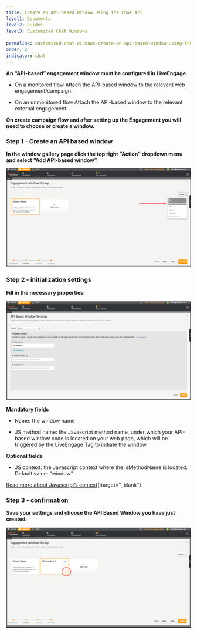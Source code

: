 ```yaml
---
title: Create an API-based Window Using the Chat API
level1: Documents
level2: Guides
level3: Customized Chat Windows

permalink: customized-chat-windows-create-an-api-based-window-using-the-chat-api.html
order: 2
indicator: chat
---
```


**An “API-based” engagement window must be configured in LiveEngage.**

* On a monitored flow
	Attach the API-based window to the relevant web engagement/campaign.

* On an unmonitored flow
	Attach the API-based window to the relevant external engagement.



**On create campaign flow and after setting up the Engagement you will need to choose or create a window.**

### Step 1 - Create an API based window
**In the window gallery page click the top right “Action” dropdown menu and select “Add API-based window”.**

![Apibasedwindow1](img/apibasedwindow1.png)

### Step 2 - initialization settings
**Fill in the necessary properties:**

![Apibasedwindow2](img/apibasedwindow2.png)

**Mandatory fields**

* Name: the window name

* JS method name: the Javascript method name, under which your API-based window code is located on your web page, which will be triggered by the LiveEngage Tag to initiate the window.

**Optional fields**

* JS context: the Javascript context where the jsMethodName is located.
Default value: “window”

[Read more about Javascript’s context](https://developer.mozilla.org/en-US/docs/Web/JavaScript/Reference/Global_Objects/Function/call){:target="_blank"}.

### Step 3 - confirmation
**Save your settings and choose the API Based Window you have just created.**

![Apibasedwindow3](img/apibasedwindow3.png)
